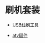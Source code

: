 # 刷机套装
* [USB线刷工具](https://megrez-file.virtualbing.fun/%E6%8A%98%E8%85%BE/%E7%AB%A0%E9%B1%BC%E6%98%9F%E7%90%83/%E5%88%B7%E6%9C%BA%E5%A5%97%E8%A3%85/USB_S912-S905%20-S805%E5%88%B7%E6%9C%BA%E5%B7%A5%E5%85%B7Burning_Tool_v2.0.5.15-build9%EF%BC%88%E5%B8%A6license%EF%BC%89.7z)
- [atv固件](https://megrez-file.virtualbing.fun/%E6%8A%98%E8%85%BE/%E7%AB%A0%E9%B1%BC%E6%98%9F%E7%90%83/%E5%88%B7%E6%9C%BA%E5%A5%97%E8%A3%85/sbx_tx9s_atv_v10_5.img)